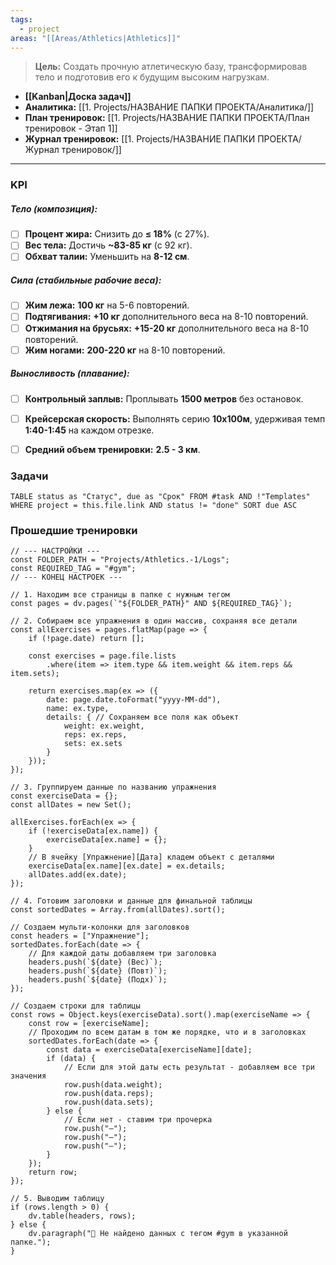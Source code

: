 ```yaml
---
tags:
  - project
areas: "[[Areas/Athletics|Athletics]]"
---
```

> **Цель:** Создать прочную атлетическую базу, трансформировав тело и подготовив его к будущим высоким нагрузкам.

- **[[Kanban|Доска задач]]**
- **Аналитика:** [[1. Projects/НАЗВАНИЕ ПАПКИ ПРОЕКТА/Аналитика/]]
- **План тренировок:** [[1. Projects/НАЗВАНИЕ ПАПКИ ПРОЕКТА/План тренировок - Этап 1]] 
- **Журнал тренировок:** [[1. Projects/НАЗВАНИЕ ПАПКИ ПРОЕКТА/Журнал тренировок/]] 
---

### KPI

##### Тело (композиция):
- [ ] **Процент жира:** Снизить до **≤ 18%** (с 27%).
- [ ] **Вес тела:** Достичь **~83-85 кг** (с 92 кг).
- [ ] **Обхват талии:** Уменьшить на **8-12 см**.

##### Сила (стабильные рабочие веса):
- [ ] **Жим лежа:** **100 кг** на 5-6 повторений.
- [ ] **Подтягивания:** **+10 кг** дополнительного веса на 8-10 повторений.
- [ ] **Отжимания на брусьях:** **+15-20 кг** дополнительного веса на 8-10 повторений.
- [ ] **Жим ногами:** **200-220 кг** на 8-10 повторений.

##### Выносливость (плавание):
- [ ] **Контрольный заплыв:** Проплывать **1500 метров** без остановок.
- [ ] **Крейсерская скорость:** Выполнять серию **10х100м**, удерживая темп **1:40-1:45** на каждом отрезке.
- [ ] **Средний объем тренировки:** **2.5 - 3 км**.


### Задачи

```dataview
TABLE status as "Статус", due as "Срок" FROM #task AND !"Templates" WHERE project = this.file.link AND status != "done" SORT due ASC
```


### Прошедшие тренировки


```dataviewjs
// --- НАСТРОЙКИ ---
const FOLDER_PATH = "Projects/Athletics.-1/Logs";
const REQUIRED_TAG = "#gym";
// --- КОНЕЦ НАСТРОЕК ---

// 1. Находим все страницы в папке с нужным тегом
const pages = dv.pages(`"${FOLDER_PATH}" AND ${REQUIRED_TAG}`);

// 2. Собираем все упражнения в один массив, сохраняя все детали
const allExercises = pages.flatMap(page => {
    if (!page.date) return [];

    const exercises = page.file.lists
        .where(item => item.type && item.weight && item.reps && item.sets);
        
    return exercises.map(ex => ({
        date: page.date.toFormat("yyyy-MM-dd"),
        name: ex.type,
        details: { // Сохраняем все поля как объект
            weight: ex.weight,
            reps: ex.reps,
            sets: ex.sets
        }
    }));
});

// 3. Группируем данные по названию упражнения
const exerciseData = {};
const allDates = new Set(); 

allExercises.forEach(ex => {
    if (!exerciseData[ex.name]) {
        exerciseData[ex.name] = {};
    }
    // В ячейку [Упражнение][Дата] кладем объект с деталями
    exerciseData[ex.name][ex.date] = ex.details;
    allDates.add(ex.date);
});

// 4. Готовим заголовки и данные для финальной таблицы
const sortedDates = Array.from(allDates).sort();

// Создаем мульти-колонки для заголовков
const headers = ["Упражнение"];
sortedDates.forEach(date => {
    // Для каждой даты добавляем три заголовка
    headers.push(`${date} (Вес)`);
    headers.push(`${date} (Повт)`);
    headers.push(`${date} (Подх)`);
});

// Создаем строки для таблицы
const rows = Object.keys(exerciseData).sort().map(exerciseName => {
    const row = [exerciseName]; 
    // Проходим по всем датам в том же порядке, что и в заголовках
    sortedDates.forEach(date => {
        const data = exerciseData[exerciseName][date];
        if (data) {
            // Если для этой даты есть результат - добавляем все три значения
            row.push(data.weight);
            row.push(data.reps);
            row.push(data.sets);
        } else {
            // Если нет - ставим три прочерка
            row.push("—");
            row.push("—");
            row.push("—");
        }
    });
    return row;
});

// 5. Выводим таблицу
if (rows.length > 0) {
    dv.table(headers, rows);
} else {
    dv.paragraph("💪 Не найдено данных с тегом #gym в указанной папке.");
}
```
